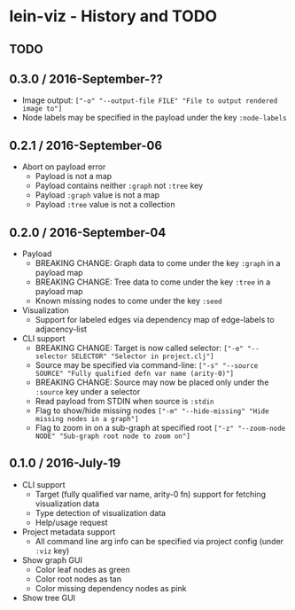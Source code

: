 # lein-viz - History and TODO

## TODO


## 0.3.0 / 2016-September-??

* Image output: `["-o" "--output-file FILE" "File to output rendered image to"]`
* Node labels may be specified in the payload under the key `:node-labels`


## 0.2.1 / 2016-September-06

* Abort on payload error
  * Payload is not a map
  * Payload contains neither `:graph` not `:tree` key
  * Payload `:graph` value is not a map
  * Payload `:tree` value is not a collection


## 0.2.0 / 2016-September-04

* Payload
  * BREAKING CHANGE: Graph data to come under the key `:graph` in a payload map
  * BREAKING CHANGE: Tree data to come under the key `:tree` in a payload map
  * Known missing nodes to come under the key `:seed`
* Visualization
  * Support for labeled edges via dependency map of edge-labels to adjacency-list
* CLI support
  * BREAKING CHANGE: Target is now called selector: `["-e" "--selector SELECTOR" "Selector in project.clj"]`
  * Source may be specified via command-line: `["-s" "--source SOURCE" "Fully qualified defn var name (arity-0)"]`
  * BREAKING CHANGE: Source may now be placed only under the `:source` key under a selector
  * Read payload from STDIN when source is `:stdin`
  * Flag to show/hide missing nodes `["-m" "--hide-missing" "Hide missing nodes in a graph"]`
  * Flag to zoom in on a sub-graph at specified root `["-z" "--zoom-node NODE" "Sub-graph root node to zoom on"]`


## 0.1.0 / 2016-July-19

* CLI support
  * Target (fully qualified var name, arity-0 fn) support for fetching visualization data
  * Type detection of visualization data
  * Help/usage request
* Project metadata support
  * All command line arg info can be specified via project config (under `:viz` key)
* Show graph GUI
  * Color leaf nodes as green
  * Color root nodes as tan
  * Color missing dependency nodes as pink
* Show tree GUI
